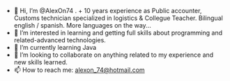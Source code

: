 - 👋 Hi, I’m @AlexOn74 . + 10 years experience as Public accounter, Customs technician specialized in logistics & Collegue Teacher. Bilingual english / spanish. More languages on the way...
- 👀 I’m interested in learning and getting full skills about programming and related-advanced technologies.
- 🌱 I’m currently learning Java
- 💞️ I’m looking to collaborate on anything related to my experience and new skills learned.
- 📫 How to reach me: alexon_74@hotmail.com

<!---
AlexOn74/AlexOn74 is a ✨ special ✨ repository because its `README.md` (this file) appears on your GitHub profile.
